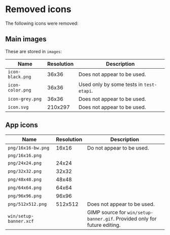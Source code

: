 # Removed icons
The following icons were removed:

## Main images

These are stored in `images`:

| Name | Resolution | Description |
| --- | --- | --- |
| `icon-black.png` | 36x36 | Does not appear to be used. |
| `icon-color.png` | 36x36 | Used only by some tests in `test-etapi`. |
| `icon-grey.png` | 36x36 | Does not appear to be used. |
| `icon.svg` | 210x297 | Does not appear to be used. |

## App icons

| Name | Resolution | Description |
| --- | --- | --- |
| `png/16x16-bw.png` | 16x16 | Do not appear to be used. |
| `png/16x16.png` |     |     |
| `png/24x24.png` | 24x24 |     |
| `png/32x32.png` | 32x32 |     |
| `png/48x48.png` | 48x48 |     |
| `png/64x64.png` | 64x64 |     |
| `png/96x96.png` | 96x96 |     |
| `png/512x512.png` | 512x512 | Does not appear to be used. |
| `win/setup-banner.xcf` |     | GIMP source for `win/setup-banner.gif`. Provided only for future editing. |